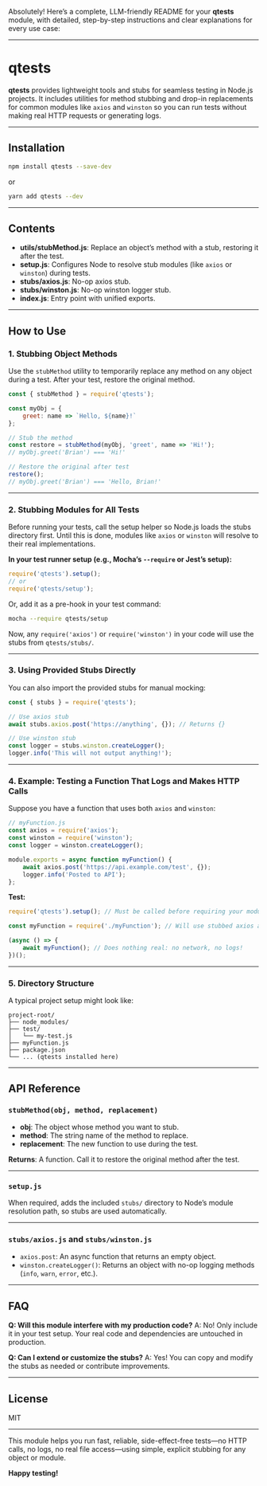 Absolutely! Here’s a complete, LLM-friendly README for your **qtests** module, with detailed, step-by-step instructions and clear explanations for every use case:

---

# qtests

**qtests** provides lightweight tools and stubs for seamless testing in Node.js projects. It includes utilities for method stubbing and drop-in replacements for common modules like `axios` and `winston` so you can run tests without making real HTTP requests or generating logs.

---

## Installation

```bash
npm install qtests --save-dev
```

or

```bash
yarn add qtests --dev
```

---

## Contents

* **utils/stubMethod.js**: Replace an object’s method with a stub, restoring it after the test.
* **setup.js**: Configures Node to resolve stub modules (like `axios` or `winston`) during tests.
* **stubs/axios.js**: No-op axios stub.
* **stubs/winston.js**: No-op winston logger stub.
* **index.js**: Entry point with unified exports.

---

## How to Use

### 1. Stubbing Object Methods

Use the `stubMethod` utility to temporarily replace any method on any object during a test. After your test, restore the original method.

```js
const { stubMethod } = require('qtests');

const myObj = {
	greet: name => `Hello, ${name}!`
};

// Stub the method
const restore = stubMethod(myObj, 'greet', name => 'Hi!');
// myObj.greet('Brian') === 'Hi!'

// Restore the original after test
restore();
// myObj.greet('Brian') === 'Hello, Brian!'
```

---

### 2. Stubbing Modules for All Tests

Before running your tests, call the setup helper so Node.js loads the stubs directory first. Until this is done, modules like `axios` or `winston` will resolve to their real implementations.

**In your test runner setup (e.g., Mocha’s `--require` or Jest’s setup):**

```js
require('qtests').setup();
// or
require('qtests/setup');
```

Or, add it as a pre-hook in your test command:

```bash
mocha --require qtests/setup
```

Now, any `require('axios')` or `require('winston')` in your code will use the stubs from `qtests/stubs/`.

---

### 3. Using Provided Stubs Directly

You can also import the provided stubs for manual mocking:

```js
const { stubs } = require('qtests');

// Use axios stub
await stubs.axios.post('https://anything', {}); // Returns {}

// Use winston stub
const logger = stubs.winston.createLogger();
logger.info('This will not output anything!');
```

---

### 4. Example: Testing a Function That Logs and Makes HTTP Calls

Suppose you have a function that uses both `axios` and `winston`:

```js
// myFunction.js
const axios = require('axios');
const winston = require('winston');
const logger = winston.createLogger();

module.exports = async function myFunction() {
	await axios.post('https://api.example.com/test', {});
	logger.info('Posted to API');
};
```

**Test:**

```js
require('qtests').setup(); // Must be called before requiring your module

const myFunction = require('./myFunction'); // Will use stubbed axios and winston

(async () => {
	await myFunction(); // Does nothing real: no network, no logs!
})();
```

---

### 5. Directory Structure

A typical project setup might look like:

```
project-root/
├── node_modules/
├── test/
│   └── my-test.js
├── myFunction.js
├── package.json
└── ... (qtests installed here)
```

---

## API Reference

### `stubMethod(obj, method, replacement)`

* **obj**: The object whose method you want to stub.
* **method**: The string name of the method to replace.
* **replacement**: The new function to use during the test.

**Returns**: A function. Call it to restore the original method after the test.

---

### `setup.js`

When required, adds the included `stubs/` directory to Node’s module resolution path, so stubs are used automatically.

---

### `stubs/axios.js` and `stubs/winston.js`

* `axios.post`: An async function that returns an empty object.
* `winston.createLogger()`: Returns an object with no-op logging methods (`info`, `warn`, `error`, etc.).

---

## FAQ

**Q: Will this module interfere with my production code?**
A: No! Only include it in your test setup. Your real code and dependencies are untouched in production.

**Q: Can I extend or customize the stubs?**
A: Yes! You can copy and modify the stubs as needed or contribute improvements.

---

## License

MIT

---

This module helps you run fast, reliable, side-effect-free tests—no HTTP calls, no logs, no real file access—using simple, explicit stubbing for any object or module.

**Happy testing!**
